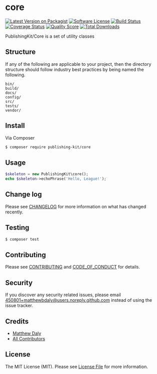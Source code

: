 # core

[![Latest Version on Packagist][ico-version]][link-packagist]
[![Software License][ico-license]](LICENSE.md)
[![Build Status][ico-travis]][link-travis]
[![Coverage Status][ico-scrutinizer]][link-scrutinizer]
[![Quality Score][ico-code-quality]][link-code-quality]
[![Total Downloads][ico-downloads]][link-downloads]

PublishingKit/Core is a set of utility classes

## Structure

If any of the following are applicable to your project, then the directory structure should follow industry best practices by being named the following.

```
bin/        
build/
docs/
config/
src/
tests/
vendor/
```


## Install

Via Composer

``` bash
$ composer require publishing-kit/core
```

## Usage

``` php
$skeleton = new PublishingKit\core();
echo $skeleton->echoPhrase('Hello, League!');
```

## Change log

Please see [CHANGELOG](CHANGELOG.md) for more information on what has changed recently.

## Testing

``` bash
$ composer test
```

## Contributing

Please see [CONTRIBUTING](CONTRIBUTING.md) and [CODE_OF_CONDUCT](CODE_OF_CONDUCT.md) for details.

## Security

If you discover any security related issues, please email 450801+matthewbdaly@users.noreply.github.com instead of using the issue tracker.

## Credits

- [Matthew Daly][link-author]
- [All Contributors][link-contributors]

## License

The MIT License (MIT). Please see [License File](LICENSE.md) for more information.

[ico-version]: https://img.shields.io/packagist/v/publishing-kit/core.svg?style=flat-square
[ico-license]: https://img.shields.io/badge/license-MIT-brightgreen.svg?style=flat-square
[ico-travis]: https://img.shields.io/travis/publishing-kit/core/master.svg?style=flat-square
[ico-scrutinizer]: https://img.shields.io/scrutinizer/coverage/g/publishing-kit/core.svg?style=flat-square
[ico-code-quality]: https://img.shields.io/scrutinizer/g/publishing-kit/core.svg?style=flat-square
[ico-downloads]: https://img.shields.io/packagist/dt/publishing-kit/core.svg?style=flat-square

[link-packagist]: https://packagist.org/packages/publishing-kit/core
[link-travis]: https://travis-ci.org/publishing-kit/core
[link-scrutinizer]: https://scrutinizer-ci.com/g/publishing-kit/core/code-structure
[link-code-quality]: https://scrutinizer-ci.com/g/publishing-kit/core
[link-downloads]: https://packagist.org/packages/publishing-kit/core
[link-author]: https://github.com/matthewbdaly
[link-contributors]: ../../contributors
